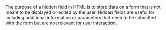 The purpose of a hidden field in HTML is to store data on a form that is not meant to be displayed or edited by the user. Hidden fields are useful for including additional information or parameters that need to be submitted with the form but are not relevant for user interaction.
